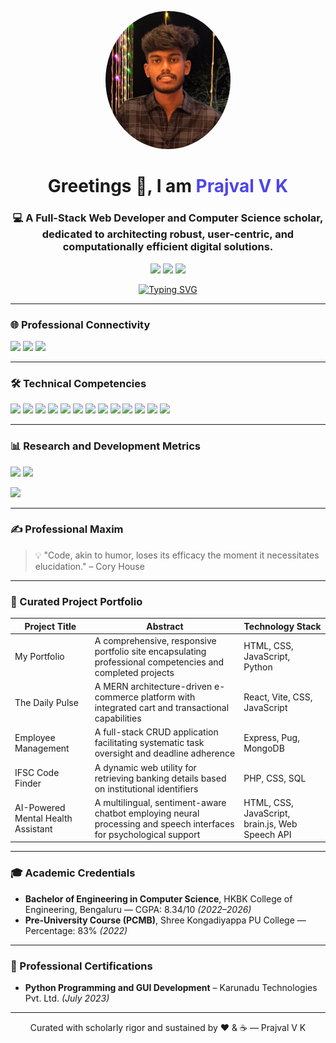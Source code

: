 <!-- Profile Banner -->

<p align="center">
  <img src="profile-photo.jpg" alt="Prajval V K - Full Stack Developer Photo" width="200" style="border-radius:50%;" />
</p>

<h1 align="center">Greetings 👋, I am <span style="color:#4f46e5;">Prajval V K</span></h1>
<h3 align="center">💻 A Full-Stack Web Developer and Computer Science scholar, dedicated to architecting robust, user-centric, and computationally efficient digital solutions.</h3>

<p align="center">
  <a href="mailto:prajju16vk@gmail.com"><img src="https://img.shields.io/badge/Email-prajju16vk%40gmail.com-red?logo=gmail&logoColor=white" /></a>
  <a href="https://linkedin.com/in/prajval-v-k-61b54825a"><img src="https://img.shields.io/badge/LinkedIn-prajval--v--k--61b54825a-blue?logo=linkedin&logoColor=white" /></a>
  <a href="https://github.com/Prajvalvk"><img src="https://img.shields.io/badge/GitHub-Prajvalvk-black?logo=github" /></a>
</p>

<p align="center">
  <a href="https://git.io/typing-svg">
    <img src="https://readme-typing-svg.herokuapp.com?size=22&center=true&vCenter=true&width=700&lines=Full+Stack+Developer;JavaScript+%7C+React+%7C+Node+%7C+MongoDB;Advocate+of+Clean+Code+and+System+Performance;Perpetually+Expanding+Technical+Horizons" alt="Typing SVG" />
  </a>
</p>

---

### 🌐 Professional Connectivity

<p>
  <a href="mailto:prajju16vk@gmail.com"><img src="https://img.shields.io/badge/Email-prajju16vk%40gmail.com-red?logo=gmail&logoColor=white" /></a>
  <a href="https://linkedin.com/in/prajval-v-k-61b54825a"><img src="https://img.shields.io/badge/LinkedIn-prajval--v--k--61b54825a-blue?logo=linkedin&logoColor=white" /></a>
  <a href="https://github.com/Prajvalvk"><img src="https://img.shields.io/badge/GitHub-Prajvalvk-black?logo=github" /></a>
</p>

---

### 🛠 Technical Competencies

<p>
  <img src="https://img.shields.io/badge/Python-3776AB?logo=python&logoColor=white" />
  <img src="https://img.shields.io/badge/Java-007396?logo=java&logoColor=white" />
  <img src="https://img.shields.io/badge/C-00599C?logo=c&logoColor=white" />
  <img src="https://img.shields.io/badge/JavaScript-F7DF1E?logo=javascript&logoColor=black" />
  <img src="https://img.shields.io/badge/React-20232A?logo=react&logoColor=61DAFB" />
  <img src="https://img.shields.io/badge/Node.js-339933?logo=nodedotjs&logoColor=white" />
  <img src="https://img.shields.io/badge/Express-000000?logo=express&logoColor=white" />
  <img src="https://img.shields.io/badge/Vite-646CFF?logo=vite&logoColor=white" />
  <img src="https://img.shields.io/badge/HTML5-E34F26?logo=html5&logoColor=white" />
  <img src="https://img.shields.io/badge/CSS3-1572B6?logo=css3&logoColor=white" />
  <img src="https://img.shields.io/badge/MongoDB-47A248?logo=mongodb&logoColor=white" />
  <img src="https://img.shields.io/badge/MySQL-4479A1?logo=mysql&logoColor=white" />
  <img src="https://img.shields.io/badge/Git-F05032?logo=git&logoColor=white" />
</p>

---

### 📊 Research and Development Metrics

<p>
  <img height="165" src="https://github-readme-stats.vercel.app/api?username=Prajvalvk&show_icons=true&hide_border=true&count_private=true" />
  <img height="165" src="https://streak-stats.demolab.com?user=Prajvalvk&hide_border=true" />
</p>
<p>
  <img height="200" src="https://github-readme-stats.vercel.app/api/top-langs/?username=Prajvalvk&layout=compact&hide_border=true" />
</p>

---

### ✍️ Professional Maxim

> 💡 "Code, akin to humor, loses its efficacy the moment it necessitates elucidation." – Cory House

---

### 🚀 Curated Project Portfolio

| Project Title                      | Abstract                                                                                                            | Technology Stack                                |
| ---------------------------------- | ------------------------------------------------------------------------------------------------------------------- | ----------------------------------------------- |
| My Portfolio                       | A comprehensive, responsive portfolio site encapsulating professional competencies and completed projects           | HTML, CSS, JavaScript, Python                   |
| The Daily Pulse                    | A MERN architecture-driven e-commerce platform with integrated cart and transactional capabilities                  | React, Vite, CSS, JavaScript                    |
| Employee Management                | A full-stack CRUD application facilitating systematic task oversight and deadline adherence                         | Express, Pug, MongoDB                           |
| IFSC Code Finder                   | A dynamic web utility for retrieving banking details based on institutional identifiers                             | PHP, CSS, SQL                                   |
| AI-Powered Mental Health Assistant | A multilingual, sentiment-aware chatbot employing neural processing and speech interfaces for psychological support | HTML, CSS, JavaScript, brain.js, Web Speech API |

---

### 🎓 Academic Credentials

* **Bachelor of Engineering in Computer Science**, HKBK College of Engineering, Bengaluru — CGPA: 8.34/10 *(2022–2026)*
* **Pre-University Course (PCMB)**, Shree Kongadiyappa PU College — Percentage: 83% *(2022)*

---

### 📜 Professional Certifications

* **Python Programming and GUI Development** – Karunadu Technologies Pvt. Ltd. *(July 2023)*

---

<p align="center">Curated with scholarly rigor and sustained by ❤️ & ☕ — Prajval V K</p>
